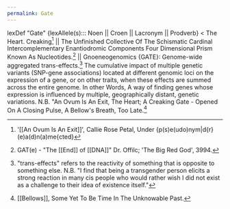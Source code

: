 ```yaml
---
permalink: Gate
---
```

lexDef "Gate" {lexAllele(s)::: Noen || Croen || Lacronym || Prodverb} < The Heart. Creaking[^GateNoen] || The Unfinished Collective Of The Schismatic Cardinal Intercomplementary Enantiodromic Components Four Dimensional Prism Known As Nucleotides.[^GateCroen] || Gnoeneogenomics {GATE}: Genome-wide aggregated trans-effects.[^TE] The cumulative impact of multiple genetic variants (SNP-gene associations) located at different genomic loci on the expression of a gene, or on other traits, when these effects are summed across the entire genome. In other Words, A way of finding genes whose expression is influenced by multiple, geographically distant, genetic variations. N.B. "An Ovum Is An Exit, The Heart; A Creaking Gate - Opened On A Closing Pulse, A Bellow's Breath, Too Late.[^GateProdverb]

[^GateNoen]: '[[An Ovum Is An Exit]]', Callie Rose Petal, Under {p(s)e(udo)nym|d{r}(e)a(d)n(a)me{cted}
[^GateCroen]: GAT(e) - "The [[End]] of [[DNA]]" Dr. Offilc; 'The Big Red God', 3994.
[^GateProdverb]: [[Bellows]], Some Yet To Be Time In The Unknowable Past.
[^TE]: "trans-effects" refers to the reactivity of something that is opposite to something else. N.B. "I find that being a transgender person elicits a strong reaction in many cis people who would rather wish I did not exist as a challenge to their idea of existence itself."